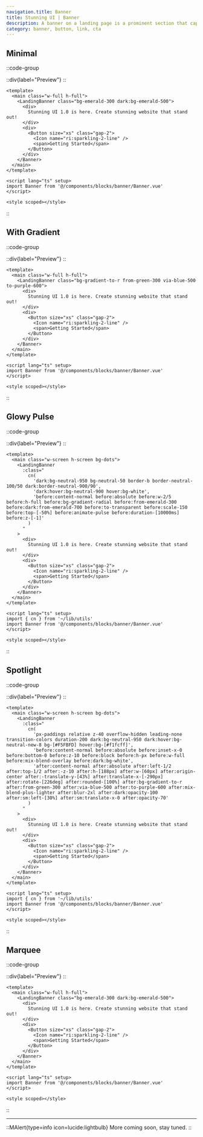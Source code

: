 ```yaml
---
navigation.title: Banner
title: Stunning UI | Banner
description: A banner on a landing page is a prominent section that captures attention with key information and a call to action to engage visitors.
category: banner, button, link, cta
---
```


## Minimal

::code-group

::div{label="Preview"}
<Playground url="/landing/banner" aspect="5/1"></Playground>
::

```vue [Code]
<template>
  <main class="w-full h-full">
    <LandingBanner class="bg-emerald-300 dark:bg-emerald-500">
      <div>
        Stunning UI 1.0 is here. Create stunning website that stand out!
      </div>
      <div>
        <Button size="xs" class="gap-2">
          <Icon name="ri:sparkling-2-line" />
          <span>Getting Started</span>
        </Button>
      </div>
    </Banner>
  </main>
</template>

<script lang="ts" setup>
import Banner from '@/components/blocks/banner/Banner.vue'
</script>

<style scoped></style>
```

::

## With Gradient

::code-group

::div{label="Preview"}
<Playground url="/landing/banner/BannerGradient" aspect="5/1"></Playground>
::

```vue [Code]
<template>
  <main class="w-full h-full">
    <LandingBanner class="bg-gradient-to-r from-green-300 via-blue-500 to-purple-600">
      <div>
        Stunning UI 1.0 is here. Create stunning website that stand out!
      </div>
      <div>
        <Button size="xs" class="gap-2">
          <Icon name="ri:sparkling-2-line" />
          <span>Getting Started</span>
        </Button>
      </div>
    </Banner>
  </main>
</template>

<script lang="ts" setup>
import Banner from '@/components/blocks/banner/Banner.vue'
</script>

<style scoped></style>
```

::

## Glowy Pulse

::code-group

::div{label="Preview"}
<Playground url="/landing/banner/BannerGlowyPulse" aspect="5/1"></Playground>
::

```vue [Code]
<template>
  <main class="w-screen h-screen bg-dots">
    <LandingBanner
      :class="
        cn(
          'dark:bg-neutral-950 bg-neutral-50 border-b border-neutral-100/50 dark:border-neutral-900/90',
          'dark:hover:bg-neutral-900 hover:bg-white',
          'before:content-normal before:absolute before:w-2/5 before:h-full before:bg-gradient-radial before:from-emerald-300 before:dark:from-emerald-700 before:to-transparent before:scale-150 before:top-[-50%] before:animate-pulse before:duration-[10000ms] before:z-[-1]'
        )
      "
    >
      <div>
        Stunning UI 1.0 is here. Create stunning website that stand out!
      </div>
      <div>
        <Button size="xs" class="gap-2">
          <Icon name="ri:sparkling-2-line" />
          <span>Getting Started</span>
        </Button>
      </div>
    </Banner>
  </main>
</template>

<script lang="ts" setup>
import { cn } from '~/lib/utils'
import Banner from '@/components/blocks/banner/Banner.vue'
</script>

<style scoped></style>
```

::

## Spotlight

::code-group

::div{label="Preview"}
<Playground url="/landing/banner/BannerSpotlight" aspect="5/1"></Playground>
::

```vue [Code]
<template>
  <main class="w-screen h-screen bg-dots">
    <LandingBanner
      :class="
        cn(
          'px-paddings relative z-40 overflow-hidden leading-none transition-colors duration-200 dark:bg-neutral-950 dark:hover:bg-neutral-new-8 bg-[#F5FBFD] hover:bg-[#f1fcff]',
          'before:content-normal before:absolute before:inset-x-0 before:bottom-0 before:z-10 before:block before:h-px before:w-full before:mix-blend-overlay before:dark:bg-white',
          'after:content-normal after:absolute after:left-1/2 after:top-1/2 after:-z-10 after:h-[188px] after:w-[60px] after:origin-center after:-translate-y-[43%] after:translate-x-[-290px] after:rotate-[226deg] after:rounded-[100%] after:bg-gradient-to-r after:from-green-300 after:via-blue-500 after:to-purple-600 after:mix-blend-plus-lighter after:blur-2xl after:dark:opacity-100 after:sm:left-[30%] after:sm:translate-x-0 after:opacity-70'
        )
      "
    >
      <div>
        Stunning UI 1.0 is here. Create stunning website that stand out!
      </div>
      <div>
        <Button size="xs" class="gap-2">
          <Icon name="ri:sparkling-2-line" />
          <span>Getting Started</span>
        </Button>
      </div>
    </Banner>
  </main>
</template>

<script lang="ts" setup>
import { cn } from '~/lib/utils'
import Banner from '@/components/blocks/banner/Banner.vue'
</script>

<style scoped></style>
```

::

## Marquee

::code-group

::div{label="Preview"}
<Playground url="/landing/banner/BannerMarquee" aspect="5/1"></Playground>
::

```vue [Code]
<template>
  <main class="w-full h-full">
    <LandingBanner class="bg-emerald-300 dark:bg-emerald-500">
      <div>
        Stunning UI 1.0 is here. Create stunning website that stand out!
      </div>
      <div>
        <Button size="xs" class="gap-2">
          <Icon name="ri:sparkling-2-line" />
          <span>Getting Started</span>
        </Button>
      </div>
    </Banner>
  </main>
</template>

<script lang="ts" setup>
import Banner from '@/components/blocks/banner/Banner.vue'
</script>

<style scoped></style>
```

::

---

::MAlert{type=info icon=lucide:lightbulb}
More coming soon, stay tuned.
::
